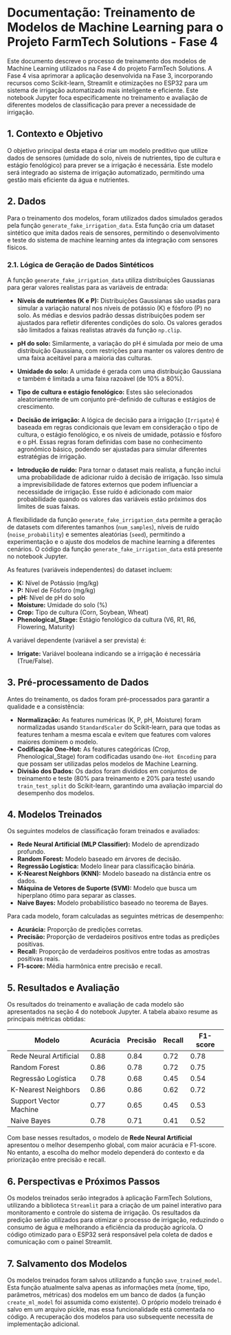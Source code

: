 # Documentação: Treinamento de Modelos de Machine Learning para o Projeto FarmTech Solutions - Fase 4

Este documento descreve o processo de treinamento dos modelos de Machine Learning utilizados na Fase 4 do projeto FarmTech Solutions.  A Fase 4 visa aprimorar a aplicação desenvolvida na Fase 3, incorporando recursos como Scikit-learn, Streamlit e otimizações no ESP32 para um sistema de irrigação automatizado mais inteligente e eficiente.  Este notebook Jupyter foca especificamente no treinamento e avaliação de diferentes modelos de classificação para prever a necessidade de irrigação.

## 1. Contexto e Objetivo

O objetivo principal desta etapa é criar um modelo preditivo que utilize dados de sensores (umidade do solo, níveis de nutrientes, tipo de cultura e estágio fenológico) para prever se a irrigação é necessária. Este modelo será integrado ao sistema de irrigação automatizado, permitindo uma gestão mais eficiente da água e nutrientes.

## 2. Dados

Para o treinamento dos modelos, foram utilizados dados simulados gerados pela função `generate_fake_irrigation_data`.  Esta função cria um dataset sintético que imita dados reais de sensores, permitindo o desenvolvimento e teste do sistema de machine learning antes da integração com sensores físicos.

### 2.1. Lógica de Geração de Dados Sintéticos

A função `generate_fake_irrigation_data` utiliza distribuições Gaussianas para gerar valores realistas para as variáveis de entrada:

* **Níveis de nutrientes (K e P):**  Distribuições Gaussianas são usadas para simular a variação natural nos níveis de potássio (K) e fósforo (P) no solo.  As médias e desvios padrão dessas distribuições podem ser ajustados para refletir diferentes condições do solo.  Os valores gerados são limitados a faixas realistas através da função `np.clip`.

* **pH do solo:** Similarmente, a variação do pH é simulada por meio de uma distribuição Gaussiana, com restrições para manter os valores dentro de uma faixa aceitável para a maioria das culturas.

* **Umidade do solo:**  A umidade é gerada com uma distribuição Gaussiana e também é limitada a uma faixa razoável (de 10% a 80%).

* **Tipo de cultura e estágio fenológico:**  Estes são selecionados aleatoriamente de um conjunto pré-definido de culturas e estágios de crescimento.

* **Decisão de irrigação:** A lógica de decisão para a irrigação (`Irrigate`) é baseada em regras condicionais que levam em consideração o tipo de cultura, o estágio fenológico, e os níveis de umidade, potássio e fósforo e o pH.  Essas regras foram definidas com base no conhecimento agronômico básico, podendo ser ajustadas para simular diferentes estratégias de irrigação.

* **Introdução de ruído:**  Para tornar o dataset mais realista, a função inclui uma probabilidade de adicionar ruído à decisão de irrigação. Isso simula a imprevisibilidade de fatores externos que podem influenciar a necessidade de irrigação.  Esse ruído é adicionado com maior probabilidade quando os valores das variáveis estão próximos dos limites de suas faixas.

A flexibilidade da função `generate_fake_irrigation_data` permite a geração de datasets com diferentes tamanhos (`num_samples`), níveis de ruído (`noise_probability`) e sementes aleatórias (`seed`), permitindo a experimentação e o ajuste dos modelos de machine learning a diferentes cenários.  O código da função `generate_fake_irrigation_data` está presente no notebook Jupyter.


As features (variáveis independentes) do dataset incluem:

* **K:** Nível de Potássio (mg/kg)
* **P:** Nível de Fósforo (mg/kg)
* **pH:** Nível de pH do solo
* **Moisture:** Umidade do solo (%)
* **Crop:** Tipo de cultura (Corn, Soybean, Wheat)
* **Phenological_Stage:** Estágio fenológico da cultura (V6, R1, R6, Flowering, Maturity)

A variável dependente (variável a ser prevista) é:

* **Irrigate:** Variável booleana indicando se a irrigação é necessária (True/False).


## 3. Pré-processamento de Dados

Antes do treinamento, os dados foram pré-processados para garantir a qualidade e a consistência:

* **Normalização:** As features numéricas (K, P, pH, Moisture) foram normalizadas usando `StandardScaler` do Scikit-learn, para que todas as features tenham a mesma escala e evitem que features com valores maiores dominem o modelo.
* **Codificação One-Hot:** As features categóricas (Crop, Phenological_Stage) foram codificadas usando `One-Hot Encoding` para que possam ser utilizadas pelos modelos de Machine Learning.
* **Divisão dos Dados:** Os dados foram divididos em conjuntos de treinamento e teste (80% para treinamento e 20% para teste) usando `train_test_split` do Scikit-learn, garantindo uma avaliação imparcial do desempenho dos modelos.

## 4. Modelos Treinados

Os seguintes modelos de classificação foram treinados e avaliados:

* **Rede Neural Artificial (MLP Classifier):** Modelo de aprendizado profundo.
* **Random Forest:** Modelo baseado em árvores de decisão.
* **Regressão Logística:** Modelo linear para classificação binária.
* **K-Nearest Neighbors (KNN):** Modelo baseado na distância entre os dados.
* **Máquina de Vetores de Suporte (SVM):** Modelo que busca um hiperplano ótimo para separar as classes.
* **Naive Bayes:** Modelo probabilístico baseado no teorema de Bayes.


Para cada modelo, foram calculadas as seguintes métricas de desempenho:

* **Acurácia:** Proporção de predições corretas.
* **Precisão:** Proporção de verdadeiros positivos entre todas as predições positivas.
* **Recall:** Proporção de verdadeiros positivos entre todas as amostras positivas reais.
* **F1-score:** Média harmônica entre precisão e recall.


## 5. Resultados e Avaliação

Os resultados do treinamento e avaliação de cada modelo são apresentados na seção 4 do notebook Jupyter.  A tabela abaixo resume as principais métricas obtidas:

| Modelo                  | Acurácia | Precisão | Recall  | F1-score |
|--------------------------|----------|----------|---------|----------|
| Rede Neural Artificial   | 0.88     | 0.84     | 0.72    | 0.78     |
| Random Forest           | 0.86     | 0.78     | 0.72    | 0.75     |
| Regressão Logística     | 0.78     | 0.68     | 0.45    | 0.54     |
| K-Nearest Neighbors     | 0.86     | 0.86     | 0.62    | 0.72     |
| Support Vector Machine  | 0.77     | 0.65     | 0.45    | 0.53     |
| Naive Bayes             | 0.78     | 0.71     | 0.41    | 0.52     |


Com base nesses resultados, o modelo de **Rede Neural Artificial** apresentou o melhor desempenho global, com maior acurácia e F1-score. No entanto, a escolha do melhor modelo dependerá do contexto e da priorização entre precisão e recall.


## 6. Perspectivas e Próximos Passos

Os modelos treinados serão integrados à aplicação FarmTech Solutions, utilizando a biblioteca `Streamlit` para a criação de um painel interativo para monitoramento e controle do sistema de irrigação. Os resultados da predição serão utilizados para otimizar o processo de irrigação, reduzindo o consumo de água e melhorando a eficiência da produção agrícola.  O código otimizado para o ESP32 será responsável pela coleta de dados e comunicação com o painel Streamlit.


## 7. Salvamento dos Modelos

Os modelos treinados foram salvos utilizando a função `save_trained_model`. Esta função atualmente salva apenas as informações meta (nome, tipo, parâmetros, métricas) dos modelos em um banco de dados (a função `create_ml_model` foi assumida como existente). O próprio modelo treinado é salvo em um arquivo pickle, mas essa funcionalidade está comentada no código.  A recuperação dos modelos para uso subsequente necessita de implementação adicional.

